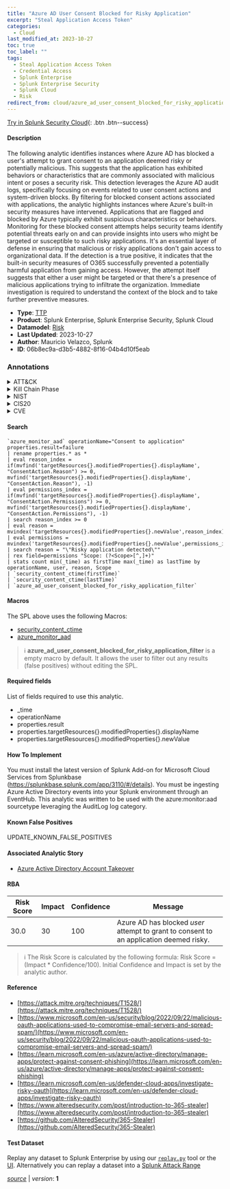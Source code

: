 ```yaml
---
title: "Azure AD User Consent Blocked for Risky Application"
excerpt: "Steal Application Access Token"
categories:
  - Cloud
last_modified_at: 2023-10-27
toc: true
toc_label: ""
tags:
  - Steal Application Access Token
  - Credential Access
  - Splunk Enterprise
  - Splunk Enterprise Security
  - Splunk Cloud
  - Risk
redirect_from: cloud/azure_ad_user_consent_blocked_for_risky_application/
---
```




[Try in Splunk Security Cloud](https://www.splunk.com/en_us/cyber-security.html){: .btn .btn--success}

#### Description

The following analytic identifies instances where Azure AD has blocked a user&#39;s attempt to grant consent to an application deemed risky or potentially malicious. This suggests that the application has exhibited behaviors or characteristics that are commonly associated with malicious intent or poses a security risk. This detection leverages the Azure AD audit logs, specifically focusing on events related to user consent actions and system-driven blocks. By filtering for blocked consent actions associated with applications, the analytic highlights instances where Azure&#39;s built-in security measures have intervened. Applications that are flagged and blocked by Azure typically exhibit suspicious characteristics or behaviors. Monitoring for these blocked consent attempts helps security teams identify potential threats early on and can provide insights into users who might be targeted or susceptible to such risky applications. It&#39;s an essential layer of defense in ensuring that malicious or risky applications don&#39;t gain access to organizational data. If the detection is a true positive, it indicates that the built-in security measures of O365 successfully prevented a potentially harmful application from gaining access. However, the attempt itself suggests that either a user might be targeted or that there&#39;s a presence of malicious applications trying to infiltrate the organization. Immediate investigation is required to understand the context of the block and to take further preventive measures.

- **Type**: [TTP](https://github.com/splunk/security_content/wiki/Detection-Analytic-Types)
- **Product**: Splunk Enterprise, Splunk Enterprise Security, Splunk Cloud
- **Datamodel**: [Risk](https://docs.splunk.com/Documentation/CIM/latest/User/Risk)
- **Last Updated**: 2023-10-27
- **Author**: Mauricio Velazco, Splunk
- **ID**: 06b8ec9a-d3b5-4882-8f16-04b4d10f5eab

### Annotations
<details>
  <summary>ATT&CK</summary>

<div markdown="1">

#### [ATT&CK](https://attack.mitre.org/)

| ID          | Technique   | Tactic         |
| ----------- | ----------- |--------------- |
| [T1528](https://attack.mitre.org/techniques/T1528/) | Steal Application Access Token | Credential Access |

</div>
</details>


<details>
  <summary>Kill Chain Phase</summary>

<div markdown="1">

* Exploitation


</div>
</details>


<details>
  <summary>NIST</summary>

<div markdown="1">

* DE.CM



</div>
</details>

<details>
  <summary>CIS20</summary>

<div markdown="1">

* CIS 10



</div>
</details>

<details>
  <summary>CVE</summary>

<div markdown="1">


</div>
</details>


#### Search

```
`azure_monitor_aad` operationName="Consent to application" properties.result=failure 
| rename properties.* as *  
| eval reason_index = if(mvfind('targetResources{}.modifiedProperties{}.displayName', "ConsentAction.Reason") >= 0, mvfind('targetResources{}.modifiedProperties{}.displayName', "ConsentAction.Reason"), -1) 
| eval permissions_index = if(mvfind('targetResources{}.modifiedProperties{}.displayName', "ConsentAction.Permissions") >= 0, mvfind('targetResources{}.modifiedProperties{}.displayName', "ConsentAction.Permissions"), -1) 
| search reason_index >= 0  
| eval reason = mvindex('targetResources{}.modifiedProperties{}.newValue',reason_index) 
| eval permissions = mvindex('targetResources{}.modifiedProperties{}.newValue',permissions_index) 
| search reason = "\"Risky application detected\"" 
| rex field=permissions "Scope: (?<Scope>[^,]+)" 
| stats count min(_time) as firstTime max(_time) as lastTime by operationName, user, reason, Scope 
| `security_content_ctime(firstTime)` 
| `security_content_ctime(lastTime)` 
| `azure_ad_user_consent_blocked_for_risky_application_filter`
```

#### Macros
The SPL above uses the following Macros:
* [security_content_ctime](https://github.com/splunk/security_content/blob/develop/macros/security_content_ctime.yml)
* [azure_monitor_aad](https://github.com/splunk/security_content/blob/develop/macros/azure_monitor_aad.yml)

> :information_source:
> **azure_ad_user_consent_blocked_for_risky_application_filter** is a empty macro by default. It allows the user to filter out any results (false positives) without editing the SPL.



#### Required fields
List of fields required to use this analytic.
* _time
* operationName
* properties.result
* properties.targetResources{}.modifiedProperties{}.displayName
* properties.targetResources{}.modifiedProperties{}.newValue



#### How To Implement
You must install the latest version of Splunk Add-on for Microsoft Cloud Services from Splunkbase (https://splunkbase.splunk.com/app/3110/#/details). You must be ingesting Azure Active Directory events into your Splunk environment through an EventHub. This analytic was written to be used with the azure:monitor:aad sourcetype leveraging the AuditLog log category.
#### Known False Positives
UPDATE_KNOWN_FALSE_POSITIVES

#### Associated Analytic Story
* [Azure Active Directory Account Takeover](/stories/azure_active_directory_account_takeover)




#### RBA

| Risk Score  | Impact      | Confidence   | Message      |
| ----------- | ----------- |--------------|--------------|
| 30.0 | 30 | 100 | Azure AD has blocked $user$ attempt to grant to consent to an application deemed risky. |


> :information_source:
> The Risk Score is calculated by the following formula: Risk Score = (Impact * Confidence/100). Initial Confidence and Impact is set by the analytic author.


#### Reference

* [https://attack.mitre.org/techniques/T1528/](https://attack.mitre.org/techniques/T1528/)
* [https://www.microsoft.com/en-us/security/blog/2022/09/22/malicious-oauth-applications-used-to-compromise-email-servers-and-spread-spam/](https://www.microsoft.com/en-us/security/blog/2022/09/22/malicious-oauth-applications-used-to-compromise-email-servers-and-spread-spam/)
* [https://learn.microsoft.com/en-us/azure/active-directory/manage-apps/protect-against-consent-phishing](https://learn.microsoft.com/en-us/azure/active-directory/manage-apps/protect-against-consent-phishing)
* [https://learn.microsoft.com/en-us/defender-cloud-apps/investigate-risky-oauth](https://learn.microsoft.com/en-us/defender-cloud-apps/investigate-risky-oauth)
* [https://www.alteredsecurity.com/post/introduction-to-365-stealer](https://www.alteredsecurity.com/post/introduction-to-365-stealer)
* [https://github.com/AlteredSecurity/365-Stealer](https://github.com/AlteredSecurity/365-Stealer)



#### Test Dataset
Replay any dataset to Splunk Enterprise by using our [`replay.py`](https://github.com/splunk/attack_data#using-replaypy) tool or the [UI](https://github.com/splunk/attack_data#using-ui).
Alternatively you can replay a dataset into a [Splunk Attack Range](https://github.com/splunk/attack_range#replay-dumps-into-attack-range-splunk-server)




[*source*](https://github.com/splunk/security_content/tree/develop/detections/cloud/azure_ad_user_consent_blocked_for_risky_application.yml) \| *version*: **1**